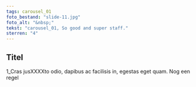 ```yaml
---
tags: carousel_01
foto_bestand: "slide-11.jpg"
foto_alt: "&nbsp;"
tekst: "carousel_01, So good and super staff."
sterren: "4"
---
```

## Titel
1_Cras jusXXXXto odio, dapibus ac facilisis in, egestas eget quam.
Nog een regel

